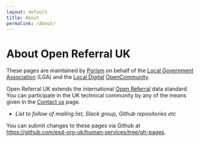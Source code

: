 ```yaml
---
layout: default
title: About
permalink: /About/
---
```

# About Open Referral UK
These pages are maintained by [Porism](https://porism.com/) on behalf of the [Local Government Association](https://www.local.gov.uk/) (LGA) and the [Local Digital](https://localdigital.gov.uk/)  [OpenCommunity](https://opencommunity.org.uk/).

Open Referral UK extends the international [Open Referral](https://openreferral.org/) data standard. You can participate in the UK technical community by any of the means given in the [Contact us](/ContactUs/) page.

- *List to follow of mailing list, Slack group, Github repositories etc*

You can submit changes to these pages via Github at <https://github.com/esd-org-uk/human-services/tree/gh-pages>.

